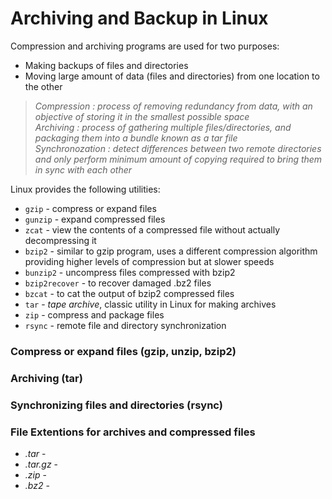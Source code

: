 # Archiving and Backup in Linux

Compression and archiving programs are used for two purposes:
* Making backups of files and directories
* Moving large amount of data (files and directories) from one location to the other

> *Compression : process of removing redundancy from data, with an objective of storing it in the smallest possible space* <br>
  *Archiving : process of gathering multiple files/directories, and packaging them into a bundle known as a tar file* <br>
  *Synchronozation : detect differences between two remote directories and only perform minimum amount of copying required to bring them in sync with each other*

Linux provides the following utilities:
* ```gzip``` - compress or expand files
* ```gunzip``` - expand compressed files
* ```zcat``` - view the contents of a compressed file without actually decompressing it
* ```bzip2``` - similar to gzip program, uses a different compression algorithm providing higher levels of compression but at slower speeds
* ```bunzip2``` - uncompress files compressed with bzip2
* ```bzip2recover``` - to recover damaged .bz2 files
* ```bzcat``` - to cat the output of bzip2 compressed files
* ```tar``` - *tape archive*, classic utility in Linux for making archives
* ```zip``` - compress and package files
* ```rsync``` - remote file and directory synchronization

### Compress or expand files (gzip, unzip, bzip2)

### Archiving (tar)

### Synchronizing files and directories (rsync)

### File Extentions for archives and compressed files
* *.tar* - 
* *.tar.gz* - 
* *.zip* - 
* *.bz2* -
